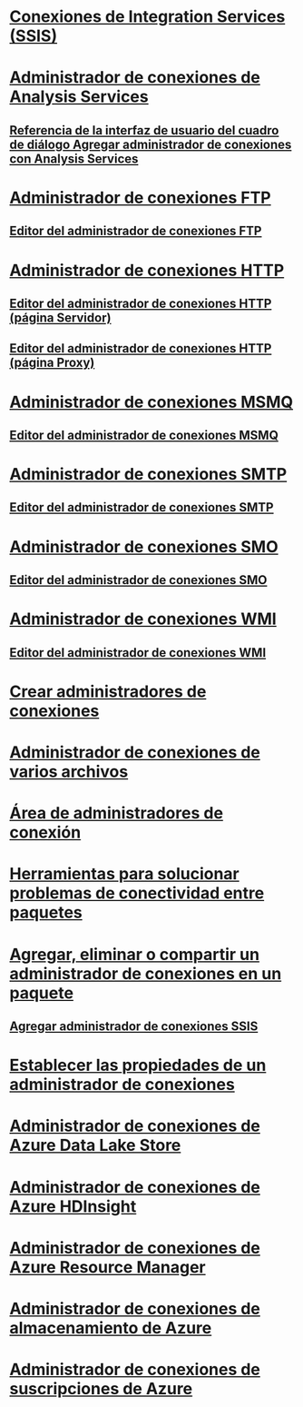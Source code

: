 # [Conexiones de Integration Services (SSIS)](integration-services-ssis-connections.md)
# [Administrador de conexiones de Analysis Services](analysis-services-connection-manager.md)
## [Referencia de la interfaz de usuario del cuadro de diálogo Agregar administrador de conexiones con Analysis Services](add-analysis-services-connection-manager-dialog-box-ui-reference.md)
# [Administrador de conexiones FTP](ftp-connection-manager.md)
## [Editor del administrador de conexiones FTP](../ftp-connection-manager-editor.md)
# [Administrador de conexiones HTTP](http-connection-manager.md)
## [Editor del administrador de conexiones HTTP (página Servidor)](../http-connection-manager-editor-server-page.md)
## [Editor del administrador de conexiones HTTP (página Proxy)](../http-connection-manager-editor-proxy-page.md)
# [Administrador de conexiones MSMQ](msmq-connection-manager.md)
## [Editor del administrador de conexiones MSMQ](../msmq-connection-manager-editor.md)
# [Administrador de conexiones SMTP](smtp-connection-manager.md)
## [Editor del administrador de conexiones SMTP](../smtp-connection-manager-editor.md)
# [Administrador de conexiones SMO](smo-connection-manager.md)
## [Editor del administrador de conexiones SMO](../smo-connection-manager-editor.md)
# [Administrador de conexiones WMI](wmi-connection-manager.md)
## [Editor del administrador de conexiones WMI](../wmi-connection-manager-editor.md)
# [Crear administradores de conexiones](../create-connection-managers.md)
# [Administrador de conexiones de varios archivos](multiple-files-connection-manager.md)
# [Área de administradores de conexión](../connection-managers-area.md)
# [Herramientas para solucionar problemas de conectividad entre paquetes](../troubleshooting/troubleshooting-tools-for-package-connectivity.md)
# [Agregar, eliminar o compartir un administrador de conexiones en un paquete](../add-delete-or-share-a-connection-manager-in-a-package.md)
## [Agregar administrador de conexiones SSIS](../add-ssis-connection-manager.md)
# [Establecer las propiedades de un administrador de conexiones](../set-the-properties-of-a-connection-manager.md)
# [Administrador de conexiones de Azure Data Lake Store ](../azure-data-lake-store-connection-manager.md)
# [Administrador de conexiones de Azure HDInsight](../azure-hdinsight-connection-manager.md)
# [Administrador de conexiones de Azure Resource Manager](../azure-resource-manager-connection-manager.md)
# [Administrador de conexiones de almacenamiento de Azure](azure-storage-connection-manager.md)
# [Administrador de conexiones de suscripciones de Azure](azure-subscription-connection-manager.md)
